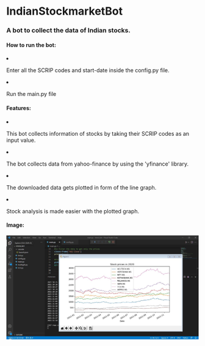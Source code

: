 # IndianStockmarketBot
<h3>A bot to collect the data of Indian stocks.</h3>
<h4>How to run the bot:</h4>
<li><p>Enter all the SCRIP codes and start-date inside the config.py file.</p></li>
<li><p>Run the main.py file</p></li>
<h4>Features:</h4>
<li><p>This bot collects information of stocks by taking their SCRIP codes as an input value.</p></li>
<li><p>The bot collects data from yahoo-finance by using the 'yfinance' library.</p></li>
<li><p>The downloaded data gets plotted in form of the line graph.</p></li>
<li><p>Stock analysis is made easier with the plotted graph.</p></li>
<h4>Image:</h4>
<img src='image/cap.JPG'></img>
